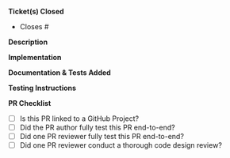 **Ticket(s) Closed**

- Closes #

**Description**

**Implementation**

**Documentation & Tests Added**

**Testing Instructions**

**PR Checklist**

- [ ] Is this PR linked to a GitHub Project?
- [ ] Did the PR author fully test this PR end-to-end?
- [ ] Did one PR reviewer fully test this PR end-to-end?
- [ ] Did one PR reviewer conduct a thorough code design review?
